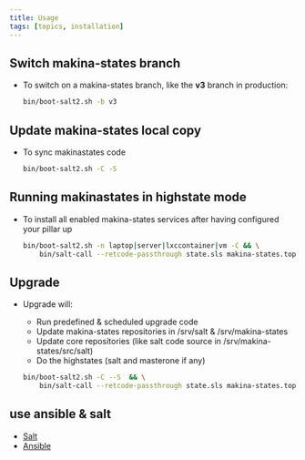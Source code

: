 ```yaml
---
title: Usage
tags: [topics, installation]
---
```


## Switch makina-states branch
- To switch on a makina-states branch, like the **v3** branch in
  production:

    ```sh
    bin/boot-salt2.sh -b v3
    ```

## Update makina-states local copy
- To sync makinastates code

    ```sh
    bin/boot-salt2.sh -C -S
    ```

## Running makinastates in highstate mode
- To install all enabled makina-states services after having configured
  your pillar up

    ```sh
    bin/boot-salt2.sh -n laptop|server|lxccontainer|vm -C && \
        bin/salt-call --retcode-passthrough state.sls makina-states.top
    ```

## Upgrade
- Upgrade will:
    - Run predefined & scheduled upgrade code
    - Update makina-states repositories in /srv/salt & /srv/makina-states
    - Update core repositories (like salt code source in /srv/makina-states/src/salt)
    - Do the highstates (salt and masterone if any)

    ```sh
    bin/boot-salt2.sh -C --S  && \
        bin/salt-call --retcode-passthrough state.sls makina-states.top
    ```
## use ansible & salt
- [Salt](salt)
- [Ansible](ansible)
